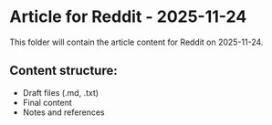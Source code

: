 # Article for Reddit - 2025-11-24

This folder will contain the article content for Reddit on 2025-11-24.

## Content structure:
- Draft files (.md, .txt)
- Final content
- Notes and references
